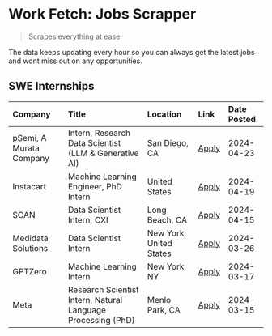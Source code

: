 # Work Fetch: Jobs Scrapper
> Scrapes everything at ease

The data keeps updating every hour so you can always get the latest jobs and wont miss out on any opportunities.

## SWE Internships
<!--START_SECTION:workfetch-->
| Company                 | Title                                                        | Location                | Link                                                                                                                                                                                                                                                                           | Date Posted   |
|:------------------------|:-------------------------------------------------------------|:------------------------|:-------------------------------------------------------------------------------------------------------------------------------------------------------------------------------------------------------------------------------------------------------------------------------|:--------------|
| pSemi, A Murata Company | Intern, Research Data Scientist (LLM & Generative AI)        | San Diego, CA           | [Apply](https://www.linkedin.com/jobs/view/intern-research-data-scientist-llm-generative-ai-at-psemi-a-murata-company-3887074168?position=4&pageNum=0&refId=m1Jwd4rxo3BuGw5%2BgMFJ%2Bg%3D%3D&trackingId=Kn15koaxrdrVlESEFotWBQ%3D%3D&trk=public_jobs_jserp-result_search-card) | 2024-04-23    |
| Instacart               | Machine Learning Engineer, PhD Intern                        | United States           | [Apply](https://www.linkedin.com/jobs/view/machine-learning-engineer-phd-intern-at-instacart-3901991739?position=2&pageNum=0&refId=m1Jwd4rxo3BuGw5%2BgMFJ%2Bg%3D%3D&trackingId=VCC0NfuowbvSpkFFzBb3qg%3D%3D&trk=public_jobs_jserp-result_search-card)                          | 2024-04-19    |
| SCAN                    | Data Scientist Intern, CXI                                   | Long Beach, CA          | [Apply](https://www.linkedin.com/jobs/view/data-scientist-intern-cxi-at-scan-3899690492?position=9&pageNum=0&refId=m1Jwd4rxo3BuGw5%2BgMFJ%2Bg%3D%3D&trackingId=XJMpX%2BbCkaZQvhVqiP%2FeQw%3D%3D&trk=public_jobs_jserp-result_search-card)                                      | 2024-04-15    |
| Medidata Solutions      | Data Scientist Intern                                        | New York, United States | [Apply](https://www.linkedin.com/jobs/view/data-scientist-intern-at-medidata-solutions-3810253704?position=8&pageNum=0&refId=m1Jwd4rxo3BuGw5%2BgMFJ%2Bg%3D%3D&trackingId=dUUsITjK2ppzoBr58bCRCQ%3D%3D&trk=public_jobs_jserp-result_search-card)                                | 2024-03-26    |
| GPTZero                 | Machine Learning Intern                                      | New York, NY            | [Apply](https://www.linkedin.com/jobs/view/machine-learning-intern-at-gptzero-3860723963?position=7&pageNum=0&refId=m1Jwd4rxo3BuGw5%2BgMFJ%2Bg%3D%3D&trackingId=aslLlrOBaCV6A6dm%2B3QnFw%3D%3D&trk=public_jobs_jserp-result_search-card)                                       | 2024-03-17    |
| Meta                    | Research Scientist Intern, Natural Language Processing (PhD) | Menlo Park, CA          | [Apply](https://www.linkedin.com/jobs/view/research-scientist-intern-natural-language-processing-phd-at-meta-3858718375?position=10&pageNum=0&refId=m1Jwd4rxo3BuGw5%2BgMFJ%2Bg%3D%3D&trackingId=1MrYJyHmpSCstjV43j0LWQ%3D%3D&trk=public_jobs_jserp-result_search-card)         | 2024-03-15    |
<!--END_SECTION:workfetch-->
